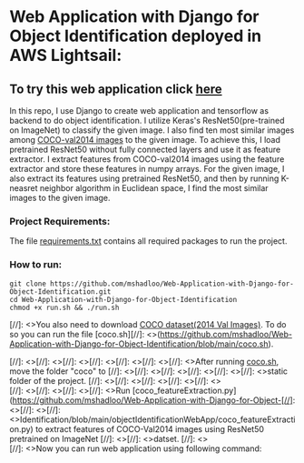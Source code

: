 # Web Application with Django for Object Identification deployed in AWS Lightsail:
 ## To try this web application click [here](http://34.220.204.100:8000/) 
 
 In this repo, I use Django to create web application and tensorflow as backend to do object identification. I utilize Keras's ResNet50(pre-trained on ImageNet) to classify the given image. I also find ten most similar images among [COCO-val2014 images]((https://cocodataset.org/#download)) to the given image. To achieve this, I load pretrained ResNet50 without fully connected layers and use it as feature extractor. I extract features from COCO-val2014 images using the feature extractor and store these features in numpy arrays. For the given image, I also extract its features using pretrained ResNet50, and then by running K-neasret neighbor algorithm in Euclidean space, I find the most similar images to the given image.
 
 
 ### Project Requirements:
 The file [requirements.txt](https://github.com/mshadloo/Web-Application-with-Django-for-Object-Identification/blob/main/requirements.txt) contains all required packages to run the project.
 ### How to run:
```
git clone https://github.com/mshadloo/Web-Application-with-Django-for-Object-Identification.git
cd Web-Application-with-Django-for-Object-Identification
chmod +x run.sh && ./run.sh
```

 [//]: <>You also need to download [COCO dataset(2014 Val Images)](https://cocodataset.org/#download). To do so you can run the file [coco.sh][//]: <>(https://github.com/mshadloo/Web-Application-with-Django-for-Object-Identification/blob/main/coco.sh). 

[//]: <>[//]: <>[//]: <>[//]: <>[//]: <>[//]: <>[//]: <>After running [coco.sh](https://github.com/mshadloo/Web-Application-with-Django-for-Object-Identification/blob/main/coco.sh), move the folder "coco" to [//]: <>[//]: <>[//]: <>[//]: <>[//]: <>[//]: <>static folder of the project.
[//]: <>[//]: <>[//]: <>[//]: <>[//]: <><br>
[//]: <>[//]: <>[//]: <>[//]: <>Run [coco_featureExtraction.py](https://github.com/mshadloo/Web-Application-with-Django-for-Object-[//]: <>[//]: <>[//]: <>Identification/blob/main/objectIdentificationWebApp/coco_featureExtraction.py) to extract features of COCO-Val2014 images using ResNet50 pretrained on ImageNet [//]: <>[//]: <>datset.
[//]: <><br>
[//]: <>Now you can run web application using following command:

